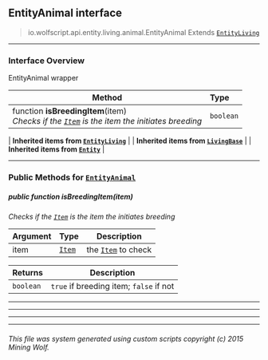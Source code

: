 ## EntityAnimal __interface__

>io.wolfscript.api.entity.living.animal.EntityAnimal
>Extends [`EntityLiving`](../EntityLiving.md)

---

### Interface Overview

EntityAnimal wrapper

Method | Type   
--- | :--- 
 function __isBreedingItem__(item) <br> _Checks if the [`Item`](../../../inventory/Item.md) is the item the initiates breeding_ | `boolean`
 |
__Inherited items from [`EntityLiving`](../EntityLiving.md)__ |
 |
__Inherited items from [`LivingBase`](../LivingBase.md)__ |
 |
__Inherited items from [`Entity`](../../Entity.md)__ |









---


### Public Methods for [`EntityAnimal`](EntityAnimal.md)

##### <a id='isbreedingitem'></a>public  function __isBreedingItem__(item)

_Checks if the [`Item`](../../../inventory/Item.md) is the item the initiates breeding_

Argument | Type | Description  
--- | --- | --- 
item | [`Item`](../../../inventory/Item.md) | the [`Item`](../../../inventory/Item.md) to check

Returns | Description
--- | --- 
`boolean` | `true` if breeding item; `false` if not


---


---


---


---


###### This file was system generated using custom scripts copyright (c) 2015 Mining Wolf.
	


